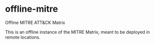 # offline-mitre
Offline MITRE ATT&amp;CK Matrix


This is an offline instance of the MITRE Matrix, meant to be deployed in remote locations.
